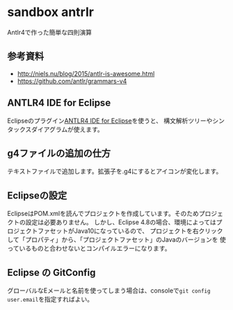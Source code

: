# sandbox antrlr



Antlr4で作った簡単な四則演算

## 参考資料

 * http://niels.nu/blog/2015/antlr-is-awesome.html
 * https://github.com/antlr/grammars-v4
 
## ANTLR4 IDE for Eclipse

Eclipseのプラグイン[ANTLR4 IDE for Eclipse](https://github.com/antlr4ide/antlr4ide)を使うと、
構文解析ツリーやシンタックスダイアグラムが使えます。


## g4ファイルの追加の仕方
テキストファイルで追加します。拡張子を.g4にするとアイコンが変化します。

## Eclipseの設定

EclipseはPOM.xmlを読んでプロジェクトを作成しています。そのためプロジェクトの設定は必要ありません。
しかし、Eclipse 4.8の場合、環境によってはプロジェクトファセットがJava10になっているので、
プロジェクトを右クリックして「プロパティ」から、「プロジェクトファセット」のJavaのバージョンを
使っているものと合わせないとコンパイルエラーになります。

## Eclipse の GitConfig
グローバルなEメールと名前を使ってしまう場合は、consoleで`git config user.email`を指定すればよい。

